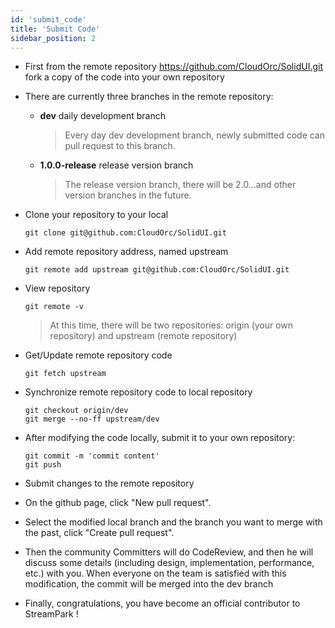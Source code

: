 ```yaml
---
id: 'submit_code'
title: 'Submit Code'
sidebar_position: 2
---
```


<!--
    Licensed to the Apache Software Foundation (ASF) under one or more
    contributor license agreements.  See the NOTICE file distributed with
    this work for additional information regarding copyright ownership.
    The ASF licenses this file to You under the Apache License, Version 2.0
    (the "License"); you may not use this file except in compliance with
    the License.  You may obtain a copy of the License at

       https://www.apache.org/licenses/LICENSE-2.0

    Unless required by applicable law or agreed to in writing, software
    distributed under the License is distributed on an "AS IS" BASIS,
    WITHOUT WARRANTIES OR CONDITIONS OF ANY KIND, either express or implied.
    See the License for the specific language governing permissions and
    limitations under the License.
-->

* First from the remote repository <https://github.com/CloudOrc/SolidUI.git> fork a copy of the code into your own repository

* There are currently three branches in the remote repository:
    * **dev**   daily development branch
      > Every day dev development branch, newly submitted code can pull request to this branch.

    * **1.0.0-release** release version branch
      > The release version branch, there will be 2.0...and other version branches in the future.

* Clone your repository to your local

    ```shell
    git clone git@github.com:CloudOrc/SolidUI.git
    ```

* Add remote repository address, named upstream

    ```shell
    git remote add upstream git@github.com:CloudOrc/SolidUI.git
    ```

* View repository

    ```shell
    git remote -v
    ```

  > At this time, there will be two repositories: origin (your own repository) and upstream (remote repository)

* Get/Update remote repository code

    ```shell
    git fetch upstream
    ```

* Synchronize remote repository code to local repository

    ```shell
    git checkout origin/dev
    git merge --no-ff upstream/dev
    ```


* After modifying the code locally, submit it to your own repository:

    ```shell
    git commit -m 'commit content'
    git push
    ```

* Submit changes to the remote repository

* On the github page, click "New pull request".

* Select the modified local branch and the branch you want to merge with the past, click "Create pull request".

* Then the community Committers will do CodeReview, and then he will discuss some details (including design, implementation, performance, etc.) with you. When everyone on the team is satisfied with this modification, the commit will be merged into the dev branch

* Finally, congratulations, you have become an official contributor to StreamPark !
